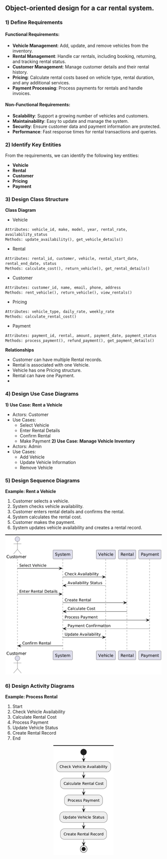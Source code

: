 
## Object-oriented design for a car rental system. 

### 1) Define Requirements
####   Functional Requirements:
* **Vehicle Management**: Add, update, and remove vehicles from the inventory.
* **Rental Management**: Handle car rentals, including booking, returning, and tracking rental status.
* **Customer Management**: Manage customer details and their rental history.
* **Pricing**: Calculate rental costs based on vehicle type, rental duration, and any additional services.
* **Payment Processing**: Process payments for rentals and handle invoices.
####   Non-Functional Requirements:
* **Scalability**: Support a growing number of vehicles and customers.
* **Maintainability**: Easy to update and manage the system.
* **Security**: Ensure customer data and payment information are protected.
* **Performance**: Fast response times for rental transactions and queries.
### 2) Identify Key Entities
   From the requirements, we can identify the following key entities:
* **Vehicle**
* **Rental**
* **Customer**
* **Pricing**
* **Payment**
### 3) Design Class Structure
**Class Diagram**
* Vehicle
```
Attributes: vehicle_id, make, model, year, rental_rate, availability_status
Methods: update_availability(), get_vehicle_details()
```
* Rental
```
Attributes: rental_id, customer, vehicle, rental_start_date, rental_end_date, status
Methods: calculate_cost(), return_vehicle(), get_rental_details()
```
* Customer
```
Attributes: customer_id, name, email, phone, address
Methods: rent_vehicle(), return_vehicle(), view_rentals()
```
* Pricing
```
Attributes: vehicle_type, daily_rate, weekly_rate
Methods: calculate_rental_cost()
```
* Payment
```
Attributes: payment_id, rental, amount, payment_date, payment_status
Methods: process_payment(), refund_payment(), get_payment_details()
```
**Relationships**
* Customer can have multiple Rental records.
* Rental is associated with one Vehicle.
* Vehicle has one Pricing structure.
* Rental can have one Payment.
* 
### 4) Design Use Case Diagrams
**1) Use Case: Rent a Vehicle**
* Actors: Customer
* Use Cases:
  * Select Vehicle
  * Enter Rental Details
  * Confirm Rental
  * Make Payment
**2) Use Case: Manage Vehicle Inventory**
* Actors: Admin
* Use Cases:
    * Add Vehicle
  * Update Vehicle Information
  * Remove Vehicle
### 5) Design Sequence Diagrams
**Example: Rent a Vehicle**
1. Customer selects a vehicle.
2. System checks vehicle availability.
3. Customer enters rental details and confirms the rental.
4. System calculates the rental cost.
5. Customer makes the payment.
6. System updates vehicle availability and creates a rental record.

<p align="center">
  <img src="assets/UML_3SequenceDiagram.png" alt="Sequence Diagram">
</p>

### 6) Design Activity Diagrams
**Example: Process Rental**
1. Start
2. Check Vehicle Availability
3. Calculate Rental Cost
4. Process Payment
5. Update Vehicle Status
6. Create Rental Record
7. End


<p align="center">
  <img src="assets/UML4_ActivityDiagram.png" alt="Activity Diagram">
</p>